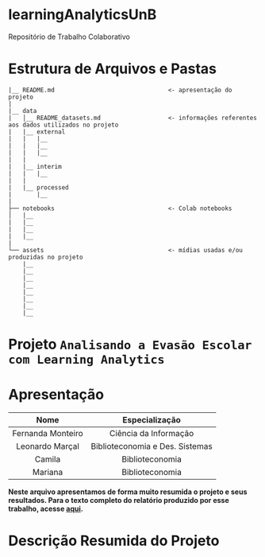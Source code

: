 # learningAnalyticsUnB
Repositório de Trabalho Colaborativo

# Estrutura de Arquivos e Pastas

```
|__ README.md                                <- apresentação do projeto
|
|__ data
|   │__ README_datasets.md                   <- informações referentes aos dados utilizados no projeto
|   |__ external
|   |   |__ 
|   |   |__ 
|   |   |__ 
|   |
|   |__ interim
|   |   |__ 
|   |
|   |__ processed
|       |__ 
|
├── notebooks                                <- Colab notebooks
│   |__ 
|   |__ 
|   |__ 
|   |__ 
|
└── assets                                   <- mídias usadas e/ou produzidas no projeto
    |__                          
    |__                    
    |__      
    |__ 
    |__ 
    |__ 
    |__ 
    |__ 
```

# Projeto ` Analisando a Evasão Escolar com Learning Analytics `


# Apresentação



| Nome  | Especialização |
| :---: | :-----------: |
| Fernanda Monteiro| Ciência da Informação |
| Leonardo Marçal  | Biblioteconomia e Des. Sistemas |
| Camila   | Biblioteconomia |
| Mariana | Biblioteconomia |

**Neste arquivo apresentamos de forma muito resumida o projeto e seus resultados. Para o texto completo do relatório produzido por esse trabalho, acesse [aqui]().**

# Descrição Resumida do Projeto 
